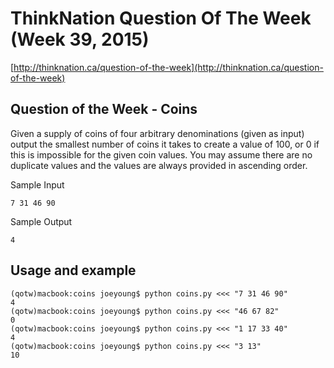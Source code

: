 # ThinkNation Question Of The Week (Week 39, 2015)
[http://thinknation.ca/question-of-the-week](http://thinknation.ca/question-of-the-week)

## Question of the Week - Coins
Given a supply of coins of four arbitrary denominations (given as input) output the smallest number of coins it takes to create a value of 100, or 0 if this is impossible for the given coin values. You may assume there are no duplicate values and the values are always provided in ascending order.

Sample Input

```
7 31 46 90
```


Sample Output

```
4
```

## Usage and example

```
(qotw)macbook:coins joeyoung$ python coins.py <<< "7 31 46 90"
4
(qotw)macbook:coins joeyoung$ python coins.py <<< "46 67 82"
0
(qotw)macbook:coins joeyoung$ python coins.py <<< "1 17 33 40"
4
(qotw)macbook:coins joeyoung$ python coins.py <<< "3 13"
10
```